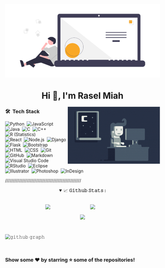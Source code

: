 <!-- [![MasterHead](https://media-exp3.licdn.com/dms/image/C4E16AQGDLURwP-MxHQ/profile-displaybackgroundimage-shrink_350_1400/0/1624432677770?e=1631750400&v=beta&t=0LohX99JFWfYQy8ZEmLiw3vcqpkR56mig0tvJ7gfNOM)](https://khushboogoel01.github.io) -->

![Brand](developer.png)
<h1 align="center">Hi 👋, I'm Rasel Miah</h1>
<!-- <h3 align="center">A Girl trying to Figure-Out Stuff!!</h3> -->
<img alt="Night Coding" src="https://raw.githubusercontent.com/AVS1508/AVS1508/master/assets/Night-Coding.gif" align="right"/>

### 🛠 &nbsp;Tech Stack

![Python](https://img.shields.io/badge/-Python-05122A?style=flat&logo=python)&nbsp;
![JavaScript](https://img.shields.io/badge/-JavaScript-05122A?style=flat&logo=javascript)&nbsp;
![Java](https://img.shields.io/badge/-Java-05122A?style=flat&logo=Java&logoColor=FFA518)&nbsp;
![C](https://img.shields.io/badge/-C-05122A?style=flat&logo=C&logoColor=A8B9CC)&nbsp;
![C++](https://img.shields.io/badge/-C++-05122A?style=flat&logo=C%2B%2B&logoColor=00599C)&nbsp;
![R (Statistics)](https://img.shields.io/badge/-R-05122A?style=flat&logo=R&logoColor=276DC3)\
![React](https://img.shields.io/badge/-React-05122A?style=flat&logo=react)&nbsp;
![Node.js](https://img.shields.io/badge/-Node.js-05122A?style=flat&logo=node.js)&nbsp;
![Django](https://img.shields.io/badge/-Django-05122A?style=flat&logo=django&logoColor=092E20)&nbsp;
![Flask](https://img.shields.io/badge/-Flask-05122A?style=flat&logo=flask)&nbsp;
![Bootstrap](https://img.shields.io/badge/-Bootstrap-05122A?style=flat&logo=bootstrap&logoColor=563D7C)\
![HTML](https://img.shields.io/badge/-HTML-05122A?style=flat&logo=HTML5)&nbsp;
![CSS](https://img.shields.io/badge/-CSS-05122A?style=flat&logo=CSS3&logoColor=1572B6)&nbsp;
![Git](https://img.shields.io/badge/-Git-05122A?style=flat&logo=git)&nbsp;
![GitHub](https://img.shields.io/badge/-GitHub-05122A?style=flat&logo=github)&nbsp;
![Markdown](https://img.shields.io/badge/-Markdown-05122A?style=flat&logo=markdown)\
![Visual Studio Code](https://img.shields.io/badge/-Visual%20Studio%20Code-05122A?style=flat&logo=visual-studio-code&logoColor=007ACC)&nbsp;
![RStudio](https://img.shields.io/badge/-RStudio-05122A?style=flat&logo=rstudio)&nbsp;
![Eclipse](https://img.shields.io/badge/-Eclipse-05122A?style=flat&logo=eclipse-ide&logoColor=2C2255)\
![Illustrator](https://img.shields.io/badge/-Illustrator-05122A?style=flat&logo=adobe-illustrator)&nbsp;
![Photoshop](https://img.shields.io/badge/-Photoshop-05122A?style=flat&logo=adobe-photoshop)&nbsp;
![InDesign](https://img.shields.io/badge/-InDesign-05122A?style=flat&logo=adobe-indesign)



<!-- ## 🏆 Github Status

<img  src="https://github-readme-stats.vercel.app/api?username=mdraselmiah95&show_icons=true&hide_border=true&theme=dark" width="45%" align="right" >

<img  src="https://github-readme-streak-stats.herokuapp.com/?user=mdraselmiah95&theme=dark" width="45%" >

<br>

<div align="center">
  
  <p align="center">
<a href="https://github.com/AVS1508">
  <img height="180em" src="https://github-readme-stats-eight-theta.vercel.app/api?username=AVS1508&show_icons=true&theme=algolia&include_all_commits=true&count_private=true"/>
  <img height="180em" src="https://github-readme-stats-eight-theta.vercel.app/api/top-langs/?username=mdraselmiah95&layout=compact&langs_count=8&theme=dark"/>
</a>
</p>
   -->
  
/////////////////////////////////////////////////
  
  
<details open="">
<summary  align="center">
  <g-emoji class="g-emoji" alias="chart_with_upwards_trend" fallback-src="https://github.githubassets.com/images/icons/emoji/unicode/1f4c8.png">📈</g-emoji>
  <strong>𝙶𝚒𝚝𝚑𝚞𝚋 𝚂𝚝𝚊𝚝𝚜 : </strong>
</summary>
<br>

<p align="center">
  
  
  
  <img  src="https://github-readme-stats.vercel.app/api?username=mdraselmiah95&show_icons=true&hide_border=true&theme=dark" width="45%" align="right" >

<img  src="https://github-readme-streak-stats.herokuapp.com/?user=mdraselmiah95&theme=dark" width="45%" >

<br>

<div align="center">
  
  <p align="center">
<a href="https://github.com/mdraselmiah95">
<!--   <img height="180em" src="https://github-readme-stats-eight-theta.vercel.app/api?username=AVS1508&show_icons=true&theme=algolia&include_all_commits=true&count_private=true"/> -->
  <img height="180em" src="https://github-readme-stats-eight-theta.vercel.app/api/top-langs/?username=mdraselmiah95&layout=compact&langs_count=8&theme=dark"/>
</a>
</p>
  
  
<!--   <a href="https://github.com/mdraselmiah95">
    <img align="center" src="https://github-readme-stats.vercel.app/api?username=mdraselmiah95&show_icons=true&hide_border=true&title_color=94b4a4&amp&icon_color=FFFFFF&amp&text_color=FFFFFF&amp&bg_color=000000&count_private=true&include_all_commits=true"/>
  </a>
  <a href="https://github.com/mdraselmiah95">
    <img align="center" height="195px" src="https://github-readme-stats.vercel.app/api/top-langs/?username=mdraselmiah95&text_color=FFFFFF&bg_color=000000&title_color=94b4a4&langs_count=15&layout=compact&hide_border=true" />
  </a>
   -->
</p>
</details>
<br>

![𝚐𝚒𝚝𝚑𝚞𝚋 𝚐𝚛𝚊𝚙𝚑](https://activity-graph.herokuapp.com/graph?username=mdraselmiah95&theme=react-dark&hide_border=true&area=true)

<br/>


### Show some ❤️ by starring ⭐ some of the repositories!

<!-- <p align="left"> <img src="https://komarev.com/ghpvc/?username=khushboogoel01&label=Profile%20views&color=129e00&style=plastic" alt="khushboogoel01" /> </p>
<img align="right" alt="Coding" width="400" src="https://cdn.dribbble.com/users/2646423/screenshots/5507196/computer.gif">

- 👨‍💻 You can also check out my portfolio at [https://khushboogoel01.github.io/](https://khushboogoel01.github.io/)

- 📫 How to reach me **talktokhushboogoel@gmail.com**

- ⚡ Fun fact **I think I am funny XD**

<h3 align="left">Connect with me:</h3>
<p align="left"> -->
<!-- <a href="https://twitter.com/khushboogoel01" target="blank"><img align="center" src="https://cdn.jsdelivr.net/npm/simple-icons@3.0.1/icons/twitter.svg" alt="khushboogoel01" height="30" width="40" /></a> -->


<!-- <a href="https://linkedin.com/in/khushboogoel01" target="blank"><img align="center" src="https://cdn.jsdelivr.net/npm/simple-icons@3.0.1/icons/linkedin.svg" alt="khushboogoel01" height="30" width="40" /></a>
<a href="https://instagram.com/_khushboo.goel" target="blank"><img align="center" src="https://cdn.jsdelivr.net/npm/simple-icons@3.0.1/icons/instagram.svg" alt="_khushboo.goel" height="30" width="40" /></a>
<a href="https://www.youtube.com/c/khushboo goel" target="blank"><img align="center" src="https://cdn.jsdelivr.net/npm/simple-icons@3.0.1/icons/youtube.svg" alt="khushboo goel" height="30" width="40" /></a>
</p> -->

<!--<h3 align="left">Languages and Tools:</h3>
<p align="left"> <a href="https://www.cprogramming.com/" target="_blank"> <img src="https://devicons.github.io/devicon/devicon.git/icons/c/c-original.svg" alt="c" width="40" height="40"/> </a> <a href="https://www.w3schools.com/cpp/" target="_blank"> <img src="https://devicons.github.io/devicon/devicon.git/icons/cplusplus/cplusplus-original.svg" alt="cplusplus" width="40" height="40"/> </a> <a href="https://www.w3schools.com/css/" target="_blank"> <img src="https://devicons.github.io/devicon/devicon.git/icons/css3/css3-original-wordmark.svg" alt="css3" width="40" height="40"/> </a> <a href="https://www.figma.com/" target="_blank"> <img src="https://www.vectorlogo.zone/logos/figma/figma-icon.svg" alt="figma" width="40" height="40"/> </a> <a href="https://flutter.dev" target="_blank"> <img src="https://www.vectorlogo.zone/logos/flutterio/flutterio-icon.svg" alt="flutter" width="40" height="40"/> </a> <a href="https://git-scm.com/" target="_blank"> <img src="https://www.vectorlogo.zone/logos/git-scm/git-scm-icon.svg" alt="git" width="40" height="40"/> </a> <a href="https://www.w3.org/html/" target="_blank"> <img src="https://devicons.github.io/devicon/devicon.git/icons/html5/html5-original-wordmark.svg" alt="html5" width="40" height="40"/> </a> <a href="https://www.linux.org/" target="_blank"> <img src="https://devicons.github.io/devicon/devicon.git/icons/linux/linux-original.svg" alt="linux" width="40" height="40"/> </a> <a href="https://www.photoshop.com/en" target="_blank"> <img src="https://devicons.github.io/devicon/devicon.git/icons/photoshop/photoshop-plain.svg" alt="photoshop" width="40" height="40"/> </a> <a href="https://www.python.org" target="_blank"> <img src="https://devicons.github.io/devicon/devicon.git/icons/python/python-original.svg" alt="python" width="40" height="40"/> </a> </p>
-->
<!-- <p><img align="left" src="https://github-readme-stats.vercel.app/api/top-langs?username=khushboogoel01&show_icons=true&locale=en&layout=compact" alt="khushboogoel01" /></p>

<p>&nbsp;<img align="center" src="https://github-readme-stats.vercel.app/api?username=khushboogoel01&show_icons=true&locale=en" alt="khushboogoel01" /></p> -->




